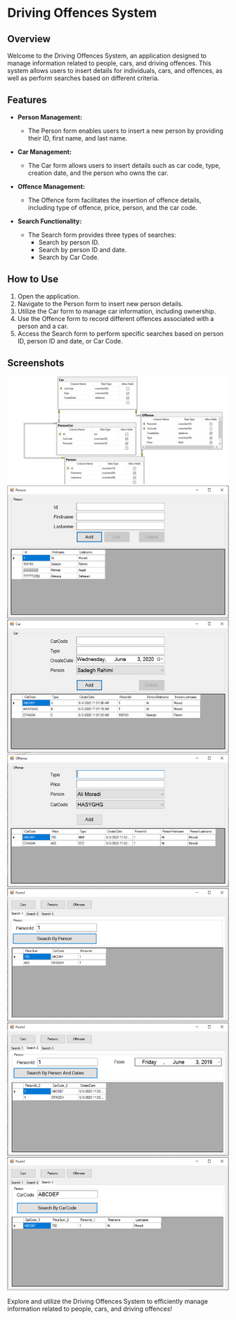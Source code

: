 # Driving Offences System

## Overview

Welcome to the Driving Offences System, an application designed to manage information related to people, cars, and driving offences. This system allows users to insert details for individuals, cars, and offences, as well as perform searches based on different criteria.

## Features

- **Person Management:**
  - The Person form enables users to insert a new person by providing their ID, first name, and last name.

- **Car Management:**
  - The Car form allows users to insert details such as car code, type, creation date, and the person who owns the car.

- **Offence Management:**
  - The Offence form facilitates the insertion of offence details, including type of offence, price, person, and the car code.

- **Search Functionality:**
  - The Search form provides three types of searches:
    - Search by person ID.
    - Search by person ID and date.
    - Search by Car Code.

## How to Use

1. Open the application.
2. Navigate to the Person form to insert new person details.
3. Utilize the Car form to manage car information, including ownership.
4. Use the Offence form to record different offences associated with a person and a car.
5. Access the Search form to perform specific searches based on person ID, person ID and date, or Car Code.

## Screenshots

<img src="https://github.com/ElliotOne/Bachelor-Projects-Portfolio/blob/main/5.Principles-of-Database-Design-Module/2.Driving-Offences-System/Screenshots/1.PNG"/>
<img src="https://github.com/ElliotOne/Bachelor-Projects-Portfolio/blob/main/5.Principles-of-Database-Design-Module/2.Driving-Offences-System/Screenshots/2.PNG"/>
<img src="https://github.com/ElliotOne/Bachelor-Projects-Portfolio/blob/main/5.Principles-of-Database-Design-Module/2.Driving-Offences-System/Screenshots/3.PNG"/>
<img src="https://github.com/ElliotOne/Bachelor-Projects-Portfolio/blob/main/5.Principles-of-Database-Design-Module/2.Driving-Offences-System/Screenshots/4.PNG"/>
<img src="https://github.com/ElliotOne/Bachelor-Projects-Portfolio/blob/main/5.Principles-of-Database-Design-Module/2.Driving-Offences-System/Screenshots/5.PNG"/>
<img src="https://github.com/ElliotOne/Bachelor-Projects-Portfolio/blob/main/5.Principles-of-Database-Design-Module/2.Driving-Offences-System/Screenshots/6.PNG"/>
<img src="https://github.com/ElliotOne/Bachelor-Projects-Portfolio/blob/main/5.Principles-of-Database-Design-Module/2.Driving-Offences-System/Screenshots/7.PNG"/>

Explore and utilize the Driving Offences System to efficiently manage information related to people, cars, and driving offences!

